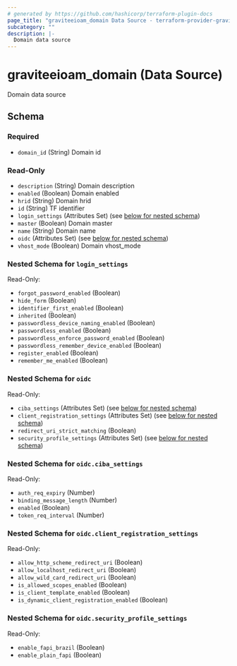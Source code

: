 ```yaml
---
# generated by https://github.com/hashicorp/terraform-plugin-docs
page_title: "graviteeioam_domain Data Source - terraform-provider-graviteeioam"
subcategory: ""
description: |-
  Domain data source
---
```


# graviteeioam_domain (Data Source)

Domain data source



<!-- schema generated by tfplugindocs -->
## Schema

### Required

- `domain_id` (String) Domain id

### Read-Only

- `description` (String) Domain description
- `enabled` (Boolean) Domain enabled
- `hrid` (String) Domain hrid
- `id` (String) TF identifier
- `login_settings` (Attributes Set) (see [below for nested schema](#nestedatt--login_settings))
- `master` (Boolean) Domain master
- `name` (String) Domain name
- `oidc` (Attributes Set) (see [below for nested schema](#nestedatt--oidc))
- `vhost_mode` (Boolean) Domain vhost_mode

<a id="nestedatt--login_settings"></a>
### Nested Schema for `login_settings`

Read-Only:

- `forgot_password_enabled` (Boolean)
- `hide_form` (Boolean)
- `identifier_first_enabled` (Boolean)
- `inherited` (Boolean)
- `passwordless_device_naming_enabled` (Boolean)
- `passwordless_enabled` (Boolean)
- `passwordless_enforce_password_enabled` (Boolean)
- `passwordless_remember_device_enabled` (Boolean)
- `register_enabled` (Boolean)
- `remember_me_enabled` (Boolean)


<a id="nestedatt--oidc"></a>
### Nested Schema for `oidc`

Read-Only:

- `ciba_settings` (Attributes Set) (see [below for nested schema](#nestedatt--oidc--ciba_settings))
- `client_registration_settings` (Attributes Set) (see [below for nested schema](#nestedatt--oidc--client_registration_settings))
- `redirect_uri_strict_matching` (Boolean)
- `security_profile_settings` (Attributes Set) (see [below for nested schema](#nestedatt--oidc--security_profile_settings))

<a id="nestedatt--oidc--ciba_settings"></a>
### Nested Schema for `oidc.ciba_settings`

Read-Only:

- `auth_req_expiry` (Number)
- `binding_message_length` (Number)
- `enabled` (Boolean)
- `token_req_interval` (Number)


<a id="nestedatt--oidc--client_registration_settings"></a>
### Nested Schema for `oidc.client_registration_settings`

Read-Only:

- `allow_http_scheme_redirect_uri` (Boolean)
- `allow_localhost_redirect_uri` (Boolean)
- `allow_wild_card_redirect_uri` (Boolean)
- `is_allowed_scopes_enabled` (Boolean)
- `is_client_template_enabled` (Boolean)
- `is_dynamic_client_registration_enabled` (Boolean)


<a id="nestedatt--oidc--security_profile_settings"></a>
### Nested Schema for `oidc.security_profile_settings`

Read-Only:

- `enable_fapi_brazil` (Boolean)
- `enable_plain_fapi` (Boolean)
